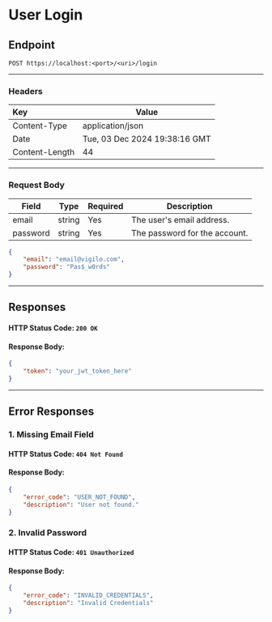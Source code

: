 # User Login
## Endpoint
```
POST https://localhost:<port>/<uri>/login
```
---
### Headers
| Key             | Value                         |
|:----------------|-------------------------------|
| Content-Type    | application/json              | 
| Date            | Tue, 03 Dec 2024 19:38:16 GMT | 
| Content-Length  | 44                            | 
---
### Request Body
| Field    | Type   | Required | Description                   |
|----------|--------|----------|-------------------------------|
| email    | string | Yes      | The user's email address.     |
| password | string | Yes      | The password for the account. |

```json
{
    "email": "email@vigilo.com",
    "password": "Pas$_w0rds"
}
```
---
## Responses
#### HTTP Status Code: `200 OK`
#### Response Body:
```json
{
    "token": "your_jwt_token_here"
}
```
---
## Error Responses
### 1. Missing Email Field
#### HTTP Status Code: `404 Not Found`
#### Response Body:
```json
{
    "error_code": "USER_NOT_FOUND",
    "description": "User not found."
}
```
### 2. Invalid Password
#### HTTP Status Code: `401 Unauthorized`
#### Response Body:
```json
{
    "error_code": "INVALID_CREDENTIALS",
    "description": "Invalid Credentials"
}
```